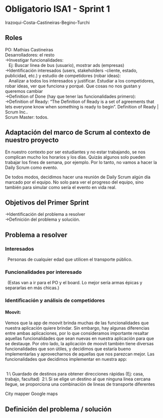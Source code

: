 # Obligatorio ISA1 - Sprint 1
Irazoqui-Costa-Castineiras-Begino-Turchi 

## Roles
PO: Mathias Castineiras \
 Desarrolladores: el resto \
→Investigar funcionalidades: \
	&nbsp;&nbsp; Ej: Buscar línea de bus (usuario), mostrar ads (empresas) \
→Identificación interesados (users, stakeholders -cliente, estado, publicidad, etc.) y estudio de competidores (robar ideas): \
	&nbsp;&nbsp; Analizar a todos los interesados y justificar.
  Estudiar a los competidores, robar ideas, ver que funciona y porqué. Que cosas no nos gustan y queremos cambiar \
→Definition of Done (hay que tener las funcionalidades primero): \
→Definition of Ready: “The Definition of Ready is a set of agreements that lets everyone know when something is ready to begin”. Definition of Ready | Scrum Inc..\
Scrum Master: todos.

## Adaptación del marco de Scrum al contexto de nuestro proyecto

En nuestro contexto por ser estudiantes y no estar trabajando, se nos complican mucho los horarios y los días. Quizás algunos solo pueden trabajar los fines de semana, por ejemplo. Por lo tanto, no vamos a hacer la Daily Scrum como evento.

De todos modos, decidimos hacer una reunión de Daily Scrum algún día marcado por el equipo. No solo para ver el progreso del equipo, sino también para simular como sería el evento en vida real.

## Objetivos del Primer Sprint
→Identificación del problema a resolver\
→Definición del problema y solución.


## Problema a resolver
### Interesados
&nbsp;&nbsp;Personas de cualquier edad que utilicen el transporte público.
### Funcionalidades por interesado
&nbsp;&nbsp;(Estas van a ir para el PO y el board. Lo mejor sería armas épicas y separarlas en más chicas.)
### Identificación y análisis de competidores
#### Moovit:
<p>Vemos que la app de moovit brinda muchas de las funcionalidades que nuestra aplicación quiere brindar. Sin embargo, hay algunas diferencias entre ambas aplicaciones, por lo que consideramos importante resaltar aquellas funcionalidades que sean nuevas en nuestra aplicación para que se destauqe. Por otro lado, la aplicación de moovit también tiene diversas funcionalidades que son útiles, y decidimos que estaría bueno implementarlas y aprovecharnos de aquellas que nos parezcan mejor. Las funcionalidades que decidimos implementar en nuestra app:</p>
<br>
&nbsp;1:\ Guardado de destinos para obtener direcciones rápidas (Ej: casa, trabajo, facultad)
&nbsp;2:\ Si se elige un destino al que ninguna linea cercana llegue, se proporciona una combinación de lineas de transporte diferentes
</br>



City mapper
Google maps

## Definición del problema / solución
